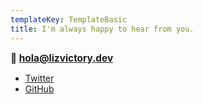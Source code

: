 ```yaml
---
templateKey: TemplateBasic
title: I'm always happy to hear from you.
---
```


<strong style="font-weight: bold; font-size: 1.1em;">📮 hola@lizvictory.dev</strong>

- [Twitter](https://twitter.com/LizVictoriaF)
- [GitHub](https://github.com/LizethVictoria20)
<!--- [LinkedIn](https://www.linkedin.com/in/juliette-pretot-2a9530a5/)-->
